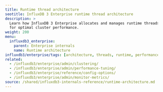 ```yaml
---
title: Runtime thread architecture
seotitle: InfluxDB 3 Enterprise runtime thread architecture
description: >
  Learn how InfluxDB 3 Enterprise allocates and manages runtime threads between IO and DataFusion thread pools
  for optimal cluster performance.
weight: 200
menu:
  influxdb3_enterprise:
    parent: Enterprise internals
    name: Runtime architecture
influxdb3/enterprise/tags: [architecture, threads, runtime, performance, clustering]
related:
  - /influxdb3/enterprise/admin/clustering/
  - /influxdb3/enterprise/admin/performance-tuning/
  - /influxdb3/enterprise/reference/config-options/
  - /influxdb3/enterprise/admin/monitor-metrics/
source: /shared/influxdb3-internals-reference/runtime-architecture.md
---
```


<!--
The content of this file is located at
//SOURCE - content/shared/influxdb3-internals-reference/runtime-architecture.md
-->